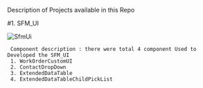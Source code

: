 
Description of Projects  available in this Repo

#1.  SFM_UI 


   ![SfmUi](https://user-images.githubusercontent.com/49844814/180596705-4c2e2cf2-6805-441c-9fb6-716218752c5c.JPG)
  
     Component description : there were total 4 component Used to Developed the SFM_UI
     1. WorkOrderCustomUI
     2. ContactDropDown
     3. ExtendedDataTable
     4. ExtendedDataTableChildPickList
     
     
     
     
     



